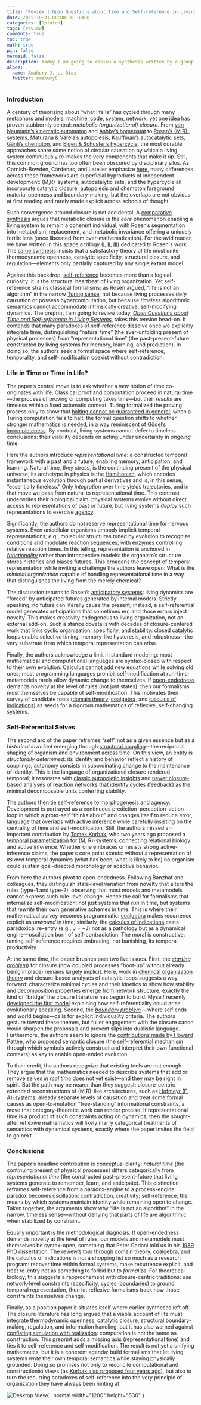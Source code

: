```yaml
---
title: "Review | Open Questions about Time and Self-reference in Living Systems"
date: 2025-10-31 00:00:00 -0400
categories: [Opinion]
tags: [review]
comments: true
toc: true 
math: true
pin: false 
mermaid: false
description: Today I am going to review a synthesis written by a group of renowned researchers of artificial life, who have omitted a couple of important contributions that close the gap with what they have called "open questions" in the relationship between self-reference and life.
alpez:
  name: Amahury J. L. Diaz
  twitter: amahury0
---
```

### Introduction
A century of theorizing about “what life is” has cycled through many metaphors and models: machine, code, system, network; yet one idea has proven stubbornly central: _metabolic (organizational) closure_. From [von Neumann’s kinematic automaton](https://casci.binghamton.edu/academics/i-bic/lec06.php) and [Ashby’s homeostat](https://en.wikipedia.org/wiki/Homeostat) to [Rosen’s (M,R)-systems](https://en.wikipedia.org/wiki/Robert_Rosen_(biologist)#:~:text=Complexity%20and%20complex%20scientific%20models%3A%20(M%2CR)%20systems), [Maturana & Varela’s autopoiesis](https://en.wikipedia.org/wiki/Autopoiesis), [Kauffman’s autocatalytic sets](https://en.wikipedia.org/wiki/Autocatalytic_set), [Gánti’s chemoton](https://en.wikipedia.org/wiki/Chemoton), and [Eigen & Schuster’s hypercycle](https://en.wikipedia.org/wiki/Hypercycle_(chemistry)), the most durable approaches share some notion of circular causation by which a living system continuously re-makes the very components that make it up. Still, this common ground has too often been obscured by disciplinary silos. As Cornish-Bowden, Cárdenas, and Letelier emphasize [here](https://www.sciencedirect.com/science/article/pii/S0022519311003389), many differences across these frameworks are superficial byproducts of independent development: (M,R)-systems, autocatalytic sets, and the hypercycle all incorporate catalytic closure; autopoiesis and chemoton foreground material openness and boundary-making; but the overlaps are not obvious at first reading and rarely made explicit across schools of thought.

Such convergence around closure is not accidental. A [comparative synthesis](https://www.sciencedirect.com/science/article/abs/pii/S0303264719302151) argues that metabolic closure is the _core_ phenomenon enabling a living system to remain a coherent individual, with Rosen’s segmentation into metabolism, replacement, and metabolic invariance offering a uniquely fertile lens (once liberated from over-mathematization). For the avid reader, we have written in this space a trilogy ([I](https://amahury.github.io/posts/trilogy-relational-biology-I/), [II](https://amahury.github.io/posts/trilogy-relational-biology-II/), [III](https://amahury.github.io/posts/trilogy-relational-biology-III/)) dedicated to Rosen's work. The [same synthesis](https://www.sciencedirect.com/science/article/abs/pii/S0303264719302151) insists that a satisfactory theory of life must unite thermodynamic openness, catalytic specificity, structural closure, and regulation—elements only partially captured by any single extant model.

Against this backdrop, [self-reference](https://en.wikipedia.org/wiki/Self-reference) becomes more than a logical curiosity: it is the structural heartbeat of living organization. Yet self-reference strains classical formalisms; as Rosen argued, “life is not an algorithm” in the narrow [Turing sense](https://en.wikipedia.org/wiki/Turing_machine), not because living processes defy causation or possess hypercomputation, but because _timeless_ algorithmic semantics cannot accommodate intrinsically creative, self-modifying dynamics. The preprint I am going to review today, [_Open Questions about Time and Self-reference in Living Systems_](https://arxiv.org/abs/2508.11423), takes this tension head-on. It contends that many paradoxes of self-reference dissolve once we explicitly integrate time, distinguishing “natural time” (the ever-unfolding present of physical processes) from “representational time” (the past–present–future constructed by living systems for memory, learning, and prediction). In doing so, the authors seek a formal space where self-reference, temporality, and self-modification coexist without contradiction. 

### Life in Time or Time in Life?
The paper’s central move is to ask whether a _new_ notion of time co-originates with life. Classical proof and computation proceed in natural time—the process of proving or computing takes time—but their _results_ are timeless within a fixed axiomatic context. Turing formalized the proving process only to show that [halting cannot be guaranteed in general](https://en.wikipedia.org/wiki/Halting_problem); when a Turing computation fails to halt, the formal question shifts to whether stronger mathematics is needed, in a way reminiscent of [Gödel’s incompleteness](https://en.wikipedia.org/wiki/G%C3%B6del%27s_incompleteness_theorems). By contrast, living systems cannot defer to timeless conclusions: their viability depends on acting under uncertainty in _ongoing_ time.

Here the authors introduce _representational time_: a constructed temporal framework with a past and a future, enabling memory, anticipation, and learning. Natural time, they stress, is the continuing present of the physical universe; its archetype in physics is the [Hamiltonian](https://en.wikipedia.org/wiki/Hamiltonian), which encodes instantaneous evolution through partial derivatives and is, in this sense, “essentially timeless.” Only _integration_ over time yields trajectories, and in that move we pass from natural to representational time. This contrast underwrites their biological claim: physical systems evolve without direct access to representations of past or future, but living systems _deploy_ such representations to exercise [agency](https://en.wikipedia.org/wiki/Agency_(philosophy)). 

Significantly, the authors do not reserve representational time for nervous systems. Even unicellular organisms embody implicit temporal representations; e.g., molecular structures tuned by evolution to recognize conditions and modulate reaction sequences, with enzymes controlling relative reaction times. In this telling, representation is anchored in [_functionality_](https://en.wikipedia.org/wiki/Function_(biology)) rather than introspective models: the organism’s structure stores histories and biases futures. This broadens the concept of temporal representation while inviting a challenge the authors leave open: What is the _minimal organization_ capable of handling representational time in a way that distinguishes the living from the merely chemical?

The discussion returns to Rosen’s [anticipatory systems](https://en.wikipedia.org/wiki/Anticipatory_Systems): living dynamics are “forced” by anticipated futures generated by internal models. Strictly speaking, no future can literally cause the present; instead, a self-referential model generates anticipations that sometimes err, and those errors inject novelty. This makes creativity endogenous to living organization, not an external add-on. Such a stance dovetails with decades of closure-centered work that links cyclic organization, specificity, and stability: closed catalytic loops enable selective timing, memory-like hysteresis, and robustness—the very substrate from which temporal representation can arise. 

Finally, the authors acknowledge a limit in standard modeling: most mathematical and computational languages are syntax-closed with respect to their own evolution. Calculus cannot add new equations while solving old ones; most programming languages prohibit self-modification at run-time; metamodels rarely allow dynamic change to themselves. If [open-endedness](https://alife.org/encyclopedia/introduction/open-ended-evolution/) demands novelty at the level of rules (not just states), then our formalisms must themselves be capable of self-modification. This motivates their survey of candidate tools ([domain theory](https://en.wikipedia.org/wiki/Domain_theory), [coalgebra](https://en.wikipedia.org/wiki/Coalgebra), and [calculus of indications](https://en.wikipedia.org/wiki/Laws_of_Form)) as seeds for a rigorous mathematics of reflexive, self-changing systems.

### Self-Referential Selves
The second arc of the paper reframes “self” not as a given essence but as a _historical invariant_ emerging through [structural coupling](https://fractalmodel.blogs.dsv.su.se/structural-coupling-2/)—the reciprocal shaping of organism and environment across time. On this view, an entity is _structurally determined_: its identity and behavior reflect a history of couplings; autonomy consists in subordinating change to the maintenance of identity. This is the language of organizational closure rendered temporal; it resonates with [classic autopoietic insights](https://link.springer.com/book/10.1007/978-94-017-9837-2) and [newer closure-based analyses](https://www.mdpi.com/2079-8954/5/1/11) of reaction networks that identify cycles (feedback) as the minimal decomposable units conferring stability.

The authors then tie self-reference to [morphogenesis](https://en.wikipedia.org/wiki/Morphogenesis) and [agency](https://en.wikipedia.org/wiki/Agency_(philosophy)). Development is portrayed as a continuous prediction–perception–action loop in which a proto-self “thinks about” and changes itself to reduce error, language that overlaps with [active inference](https://en.wikipedia.org/wiki/Free_energy_principle) while carefully insisting on the centrality of time and self-modification. Still, the authors missed an important contribution by [Tomek Korbak](https://amahury.github.io/posts/tomek-korbak-papers-on-artificial-life/), who two years ago proposed a [temporal parametrization](https://journals.sagepub.com/doi/10.1177/10597123211066155) for (M, R)-systems, connecting relational biology and active inference. Whether one embraces or resists strong active-inference claims, the paper’s core point stands: without a representation of _its own_ temporal dynamics (what has been, what is likely to be) no organism could sustain goal-directed morphology or adaptive behavior. 

From here the authors pivot to open-endedness. Following Banzhaf and colleagues, they distinguish state-level variation from novelty that alters the rules (type-1 and type-2), observing that most models and metamodels cannot express such rule-level change. Hence the call for formalisms that internalize self-modification: not just systems that _run_ in time, but systems that _rewrite_ their own generative schemes in time. This is where their mathematical survey becomes programmatic: [coalgebra](https://en.wikipedia.org/wiki/Coalgebra) makes recurrence explicit as _unwound_ in time; similarly, the [calculus of indications](https://en.wikipedia.org/wiki/Laws_of_Form) casts paradoxical re-entry (e.g., J = ¬J) not as a pathology but as a dynamical engine—oscillation born of self-contradiction. The moral is constructive: taming self-reference requires embracing, not banishing, its temporal productivity.

At the same time, the paper brushes past two live issues. First, the [_starting problem_](https://www.frontiersin.org/journals/psychology/articles/10.3389/fpsyg.2024.1362658/full#:~:text=This%20leads%20to%20an,continuous%20constraint%2Dbuilding)) for closure (how coupled processes “boot-up” without already being in place) remains largely implicit. Here, work in [chemical organization theory](https://link.springer.com/article/10.1007/s11538-006-9130-8) and closure-based analyses of catalytic loops suggests a way forward: characterize minimal cycles and their kinetics to show how stability and decomposition properties emerge from network structure, exactly the kind of “bridge” the closure literature has begun to build. Myself recently [developed the first model](https://arxiv.org/abs/2404.04374) explaining how self-referentiality could arise evolutionary speaking. Second, the [_boundary problem_](https://www.quantamagazine.org/what-is-an-individual-biology-seeks-clues-in-information-theory-20200716/) —where self ends and world begins—calls for explicit individuality criteria. The authors gesture toward these themes, but fuller engagement with the closure canon would sharpen the proposals and prevent slips into dualistic language. Furthermore, the authors seem to ignore the [contributions made by Howard Pattee](https://link.springer.com/chapter/10.1007/978-94-007-5161-3_14), who proposed semantic closure (the self-referential mechanism through which symbols actively construct and interpret their own functional contexts) as key to enable open-ended evolution.

To their credit, the authors recognize that existing tools are not enough. They argue that the mathematics needed to describe systems that add or remove selves _in real time_ does not yet exist—and they may be right in spirit. But the path may be nearer than they suggest: closure-centric extended reconstructions of (M,R)-like architectures, such as [Hofmeyr (F, A)-systems](https://www.sciencedirect.com/science/article/abs/pii/S0303264721001167), already separate levels of causation and treat some formal causes as open-to-mutation “free-standing” informational constraints, a move that category-theoretic work can render precise. If representational time is a product of such constraints acting on dynamics, then the sought-after reflexive mathematics will likely marry categorical treatments of semantics with dynamical systems, exactly where the paper invites the field to go next.

### Conclusions
The paper’s headline contribution is conceptual clarity: _natural time_ (the continuing present of physical processes) differs categorically from _representational time_ (the constructed past–present–future that living systems generate to remember, learn, and anticipate). This distinction reframes self-reference from a paradox-engine to a process-engine: paradox becomes oscillation; contradiction, creativity; self-reference, the means by which systems maintain identity while remaining open to change. Taken together, the arguments show why “life is not an algorithm” in the narrow, timeless sense—without denying that parts of life are algorithmic when stabilized by constraint.

Equally important is the methodological diagnosis. If open-endedness demands novelty at the level of rules, our models and metamodels must themselves be syntax-open, something that Peter Cariani told us in his [1989 PhD dissertation](https://petercariani.com/Cybernetics_files/CarianiPhDIntegrated1989.pdf). The review’s tour through domain theory, coalgebra, and the calculus of indications is not a shopping list so much as a research program: recover time within formal systems, make recurrence explicit, and treat re-entry not as something to forbid but to _formalize_. For theoretical biology, this suggests a rapprochement with closure-centric traditions: use network-level constraints (specificity, cycles, boundaries) to ground temporal representation, then let reflexive formalisms track how those constraints themselves change.

Finally, as a position paper it situates itself where earlier syntheses left off. The closure literature has long argued that a viable account of life must integrate thermodynamic openness, catalytic closure, structural boundary-making, regulation, and information handling, but it has also warned against [conflating simulation with realization](https://www.taylorfrancis.com/chapters/edit/10.4324/9780429032769-3/simulations-realizations-theories-life-pattee): computation is not the same as construction. This preprint adds a missing axis (representational time) and ties it to self-reference and self-modification. The result is not yet a unifying mathematics, but it is a coherent agenda: build formalisms that let living systems _write_ their own temporal semantics while staying physically grounded. Doing so promises not only to reconcile computational and constructionist views (as [Korbak also proposed four years ago](https://link.springer.com/article/10.1007/s11229-019-02243-4)), but also to turn the recurring paradoxes of self-reference into the very principle of organization they have always been hinting at.


![Desktop View](/assets/img/fix/complexity-cat-newsletter.png){: .normal width="1200" height="630" }
